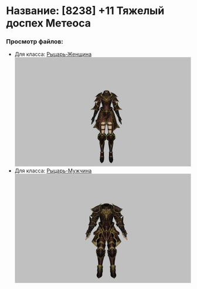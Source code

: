 # Название: [8238] +11 Тяжелый доспех Метеоса

### Просмотр файлов:
- Для класса: [Рыцарь-Женщина](Рыцарь-Женщина)
![p010030.png](Рыцарь-Женщина/p010030.png)
- Для класса: [Рыцарь-Мужчина](Рыцарь-Мужчина)
![p000030.png](Рыцарь-Мужчина/p000030.png)
